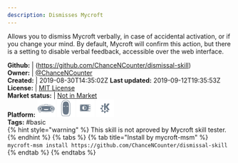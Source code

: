 ```yaml
---
description: Dismisses Mycroft
---
```

Allows you to dismiss Mycroft verbally, in case of accidental activation, or if you change your mind. By default, Mycroft will confirm this action, but there is a setting to disable verbal feedback, accessible over the web interface.

**Github:** | (https://github.com/ChanceNCounter/dismissal-skill)  
**Owner:** | [@ChanceNCounter](https://github.com/ChanceNCounter)  
**Created:** | 2019-08-30T14:35:02Z  **Last updated:** 2019-09-12T19:35:53Z  
**License:** | [MIT License](https://api.github.com/licenses/mit)  
**Market status:** | [Not in Market](https://market.mycroft.ai/skill/)  
**Platform:**   ![](.gitbook/assets/mark-1-icon.png)  ![](.gitbook/assets/mark-2-icon.png)  ![](.gitbook/assets/picroft-icon.png)  ![](.gitbook/assets/kde.png)   
**Tags:** \#basic   
{% hint style="warning" %}
This skill is not aproved by Mycroft skill tester.
{% endhint %}
  {% tabs %}
{% tab title="Install by mycroft-msm" %}
``` mycroft-msm install https://github.com/ChanceNCounter/dismissal-skill```
{% endtab %}
  {% endtabs %}
  